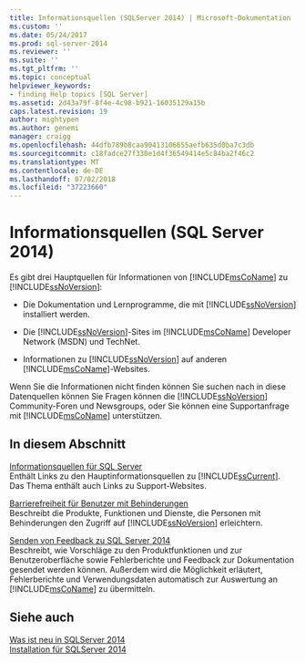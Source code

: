 ```yaml
---
title: Informationsquellen (SQLServer 2014) | Microsoft-Dokumentation
ms.custom: ''
ms.date: 05/24/2017
ms.prod: sql-server-2014
ms.reviewer: ''
ms.suite: ''
ms.tgt_pltfrm: ''
ms.topic: conceptual
helpviewer_keywords:
- finding Help topics [SQL Server]
ms.assetid: 2d43a79f-8f4e-4c98-b921-16035129a15b
caps.latest.revision: 19
author: mightypen
ms.author: genemi
manager: craigg
ms.openlocfilehash: 44dfb789b8caa90413106655aefb635d0ba7c3db
ms.sourcegitcommit: c18fadce27f330e1d4f36549414e5c84ba2f46c2
ms.translationtype: MT
ms.contentlocale: de-DE
ms.lasthandoff: 07/02/2018
ms.locfileid: "37223660"
---
```

# <a name="getting-assistance-sql-server-2014"></a>Informationsquellen (SQL Server 2014)
  Es gibt drei Hauptquellen für Informationen von [!INCLUDE[msCoName](../includes/msconame-md.md)] zu [!INCLUDE[ssNoVersion](../includes/ssnoversion-md.md)]:  
  
-   Die Dokumentation und Lernprogramme, die mit [!INCLUDE[ssNoVersion](../includes/ssnoversion-md.md)] installiert werden.  
  
-   Die [!INCLUDE[ssNoVersion](../includes/ssnoversion-md.md)]-Sites im [!INCLUDE[msCoName](../includes/msconame-md.md)] Developer Network (MSDN) und TechNet.  
  
-   Informationen zu [!INCLUDE[ssNoVersion](../includes/ssnoversion-md.md)] auf anderen [!INCLUDE[msCoName](../includes/msconame-md.md)]-Websites.  
  
 Wenn Sie die Informationen nicht finden können Sie suchen nach in diese Datenquellen können Sie Fragen können die [!INCLUDE[ssNoVersion](../includes/ssnoversion-md.md)] Community-Foren und Newsgroups, oder Sie können eine Supportanfrage mit [!INCLUDE[msCoName](../includes/msconame-md.md)] unterstützen.  
  
## <a name="in-this-section"></a>In diesem Abschnitt  
 [Informationsquellen für SQL Server](../../2014/getting-started/getting-sql-server-assistance.md)  
 Enthält Links zu den Hauptinformationsquellen zu [!INCLUDE[ssCurrent](../includes/sscurrent-md.md)]. Das Thema enthält auch Links zu Support-Websites.  
  
 [Barrierefreiheit für Benutzer mit Behinderungen](../../2014/getting-started/accessibility-for-people-with-disabilities.md)  
 Beschreibt die Produkte, Funktionen und Dienste, die Personen mit Behinderungen den Zugriff auf [!INCLUDE[ssNoVersion](../includes/ssnoversion-md.md)] erleichtern.  
  
 [Senden von Feedback zu SQL Server 2014](../../2014/getting-started/providing-feedback-for-sql-server-2014.md)  
 Beschreibt, wie Vorschläge zu den Produktfunktionen und zur Benutzeroberfläche sowie Fehlerberichte und Feedback zur Dokumentation gesendet werden können. Außerdem wird die Möglichkeit erläutert, Fehlerberichte und Verwendungsdaten automatisch zur Auswertung an [!INCLUDE[msCoName](../includes/msconame-md.md)] zu übermitteln.  
  
## <a name="see-also"></a>Siehe auch  
 [Was ist neu in SQLServer 2014](../sql-server/what-s-new-in-sql-server-2016.md)   
 [Installation für SQLServer 2014](../database-engine/install-windows/installation-for-sql-server.md)  
  
  

